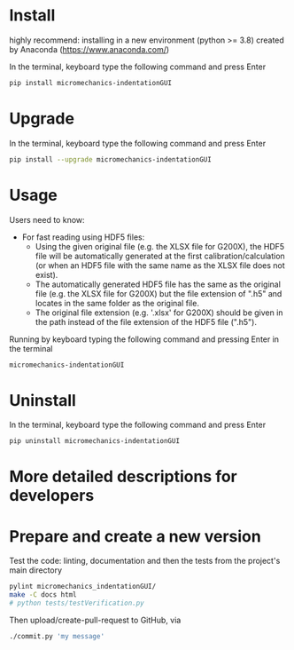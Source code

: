# Install
highly recommend: installing in a new environment (python >= 3.8) created by Anaconda (https://www.anaconda.com/)

In the terminal, keyboard type the following command and press Enter
``` bash
pip install micromechanics-indentationGUI
```
# Upgrade
In the terminal, keyboard type the following command and press Enter
``` bash
pip install --upgrade micromechanics-indentationGUI
```
# Usage
Users need to know:
- For fast reading using HDF5 files:
  - Using the given original file (e.g. the XLSX file for G200X), the HDF5 file will be automatically generated at the first calibration/calculation (or when an HDF5 file with the same name as the XLSX file does not exist).
  - The automatically generated HDF5 file has the same as the original file (e.g. the XLSX file for G200X) but the file extension of ".h5" and locates in the same folder as the original file.
  - The original file extension (e.g. '.xlsx' for G200X) should be given in the path instead of the file extension of the HDF5 file (".h5").

Running by keyboard typing the following command and pressing Enter in the terminal
``` bash
micromechanics-indentationGUI
``` 
# Uninstall
In the terminal, keyboard type the following command and press Enter
``` bash
pip uninstall micromechanics-indentationGUI
```

# More detailed descriptions for developers

# Prepare and create a new version
Test the code: linting, documentation and then the tests from the project's main directory
``` bash
pylint micromechanics_indentationGUI/
make -C docs html
# python tests/testVerification.py
```

Then upload/create-pull-request to GitHub, via
``` bash
./commit.py 'my message'
```
